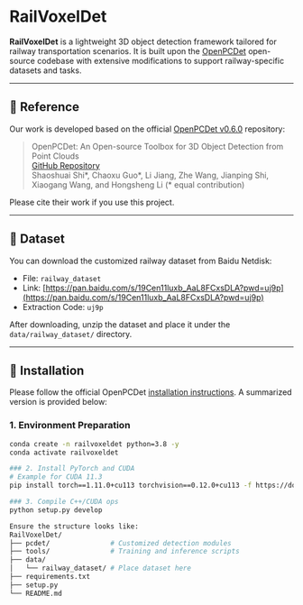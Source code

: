 # RailVoxelDet

**RailVoxelDet** is a lightweight 3D object detection framework tailored for railway transportation scenarios. It is built upon the [OpenPCDet](https://github.com/open-mmlab/OpenPCDet) open-source codebase with extensive modifications to support railway-specific datasets and tasks.

---

## 🔗 Reference

Our work is developed based on the official [OpenPCDet v0.6.0](https://github.com/open-mmlab/OpenPCDet) repository:

> OpenPCDet: An Open-source Toolbox for 3D Object Detection from Point Clouds  
> [GitHub Repository](https://github.com/open-mmlab/OpenPCDet)  
> Shaoshuai Shi*, Chaoxu Guo*, Li Jiang, Zhe Wang, Jianping Shi, Xiaogang Wang, and Hongsheng Li (* equal contribution)

Please cite their work if you use this project.

---

## 📁 Dataset

You can download the customized railway dataset from Baidu Netdisk:

- File: `railway_dataset`
- Link: [https://pan.baidu.com/s/19Cen11luxb_AaL8FCxsDLA?pwd=uj9p](https://pan.baidu.com/s/19Cen11luxb_AaL8FCxsDLA?pwd=uj9p)  
- Extraction Code: `uj9p`  

After downloading, unzip the dataset and place it under the `data/railway_dataset/` directory.

---

## 🔧 Installation

Please follow the official OpenPCDet [installation instructions](https://github.com/open-mmlab/OpenPCDet/blob/master/docs/INSTALL.md). A summarized version is provided below:

### 1. Environment Preparation

```bash
conda create -n railvoxeldet python=3.8 -y
conda activate railvoxeldet

### 2. Install PyTorch and CUDA
# Example for CUDA 11.3
pip install torch==1.11.0+cu113 torchvision==0.12.0+cu113 -f https://download.pytorch.org/whl/torch_stable.html

### 3. Compile C++/CUDA ops
python setup.py develop

Ensure the structure looks like:
RailVoxelDet/
├── pcdet/               # Customized detection modules
├── tools/               # Training and inference scripts
├── data/
│   └── railway_dataset/ # Place dataset here
├── requirements.txt
├── setup.py
└── README.md

